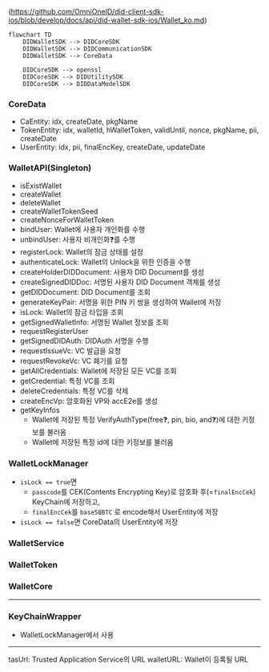 
(https://github.com/OmniOneID/did-client-sdk-ios/blob/develop/docs/api/did-wallet-sdk-ios/Wallet_ko.md)


```mermaid
flowchart TD
	DIDWalletSDK --> DIDCoreSDK
	DIDWalletSDK --> DIDCommunicationSDK
	DIDWalletSDK --> CoreData

	DIDCoreSDK --> openssl
	DIDCoreSDK --> DIDUtilitySDK
	DIDCoreSDK --> DIDDataModelSDK
```


### CoreData
- CaEntity: idx, createDate, pkgName
- TokenEntity: idx, walletId, hWalletToken, validUntil, nonce, pkgName, pii, createDate
- UserEntity: idx, pii, finalEncKey, createDate, updateDate

### WalletAPI(Singleton)
- isExistWallet
- createWallet
- deleteWallet
- createWalletTokenSeed
- createNonceForWalletToken
- bindUser: Wallet에 사용자 개인화를 수행
- unbindUser: 사용자 비개인화❓를 수행
- registerLock: Wallet의 잠금 상태를 설정
- authenticateLock: Wallet의 Unlock을 위한 인증을 수행
- createHolderDIDDocument: 사용자 DID Document를 생성
- createSignedDIDDoc: 서명된 사용자 DID Document 객체를 생성
- getDIDDocument: DID Document를 조회
- generateKeyPair: 서명을 위한 PIN 키 쌍을 생성하여 Wallet에 저장
- isLock: Wallet의 잠금 타입을 조회
- getSignedWalletInfo: 서명된 Wallet 정보를 조회
- requestRegisterUser
- getSignedDIDAuth: DIDAuth 서명을 수행
- requestIssueVc: VC 발급을 요청
- requestRevokeVc: VC 폐기를 요청
- getAllCredentials: Wallet에 저장된 모든 VC를 조회
- getCredential: 특정 VC를 조회
- deleteCredentials: 특정 VC를 삭제
- createEncVp: 암호화된 VP와 accE2e를 생성
- getKeyInfos
	- Wallet에 저장된 특정 VerifyAuthType(free❓, pin, bio, and❓)에 대한 키정보를 불러옴
	- Wallet에 저장된 특정 id에 대한 키정보를 불러옴

### WalletLockManager
- `isLock == true`면
	- `passcode`를 CEK(Contents Encrypting Key)로 암호화 후(=`finalEncCek`) KeyChain에 저장하고,
	- `finalEncCek`를 `base58BTC` 로 encode해서 UserEntity에 저장
- `isLock == false`면 CoreData의 UserEntity에 저장

### WalletService

### WalletToken

### WalletCore

---

### KeyChainWrapper
- WalletLockManager에서 사용

---

tasUrl: Trusted Application Service의 URL
walletURL: Wallet이 등록될 URL
